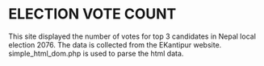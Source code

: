 # ELECTION VOTE COUNT

This site displayed the number of votes for top 3 candidates in Nepal local election 2076. The data is collected from the EKantipur website. simple_html_dom.php is used to parse the html data.

